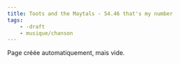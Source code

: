 ```yaml
---
title: Toots and the Maytals - 54.46 that's my number
tags:
    - -draft
    - musique/chanson
---
```


Page créée automatiquement, mais vide.
